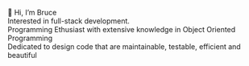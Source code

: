  👋 Hi, I’m Bruce\
 Interested in full-stack development.\
 Programming Ethusiast with extensive knowledge in Object Oriented Programming\
 Dedicated to design code that are maintainable, testable, efficient and beautiful

